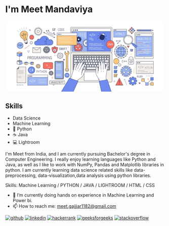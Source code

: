 # I'm Meet Mandaviya
<!-- #### Coding and Analysis -->
![Coding and Analysis](https://github.com/Meet-Mandaviya/Meet-Mandaviya/blob/main/pic.jpg)

## Skills 
* Data Science
* Machine Learning
* 🐍 Python
* ☕ Java
* 💻 Lightroom

I'm Meet from India, and I am currently pursuing Bachelor's degree in Computer Engineering. I really enjoy learning languages like Python and Java, as well as I like to work with NumPy, Pandas and Matplotlib libraries in python. I am currently learning data science related skills like data-preprocessing, data-visualization,data analysis using python libraries.

Skills: Machine Learning / PYTHON / JAVA / LIGHTROOM / HTML / CSS

- 🌱 I’m currently doing hands on experience in Machine Learning and Power bi.
- 📫 How to reach me: meet.gajjjar1182@gmail.com 


[<img src='https://cdn.jsdelivr.net/npm/simple-icons@3.0.1/icons/github.svg' alt='github' height='40'>](https://github.com/Meet-Mandaviya)    [<img src='https://cdn.jsdelivr.net/npm/simple-icons@3.0.1/icons/linkedin.svg' alt='linkedin' height='40'>](https://www.linkedin.com/in/https://www.linkedinmeet-gajjar-821a2b209//)    [<img src='https://cdn.jsdelivr.net/npm/simple-icons@3.0.1/icons/hackerrank.svg' alt='hackerrank' height='40'>](https://www.hackerrank.com/meet_gajjar1182)   [<img src='https://cdn.jsdelivr.net/npm/simple-icons@3.0.1/icons/geeksforgeeks.svg' alt='geeksforgeeks' height='40'>](https://auth.geeksforgeeks.org/user/code_demon11)   [<img src='https://cdn.jsdelivr.net/npm/simple-icons@3.0.1/icons/stackoverflow.svg' alt='stackoverflow' height='40'>](https://stackoverflow.com/users/18438198/meet-gajjar)  
